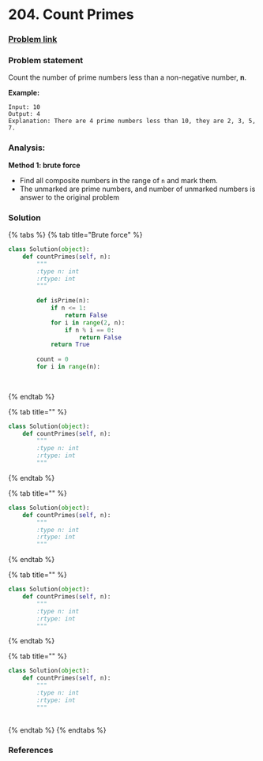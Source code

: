 # 204. Count Primes

### [Problem link](https://leetcode.com/problems/count-primes/)

### Problem statement

Count the number of prime numbers less than a non-negative number, **n**.

**Example:**

```text
Input: 10
Output: 4
Explanation: There are 4 prime numbers less than 10, they are 2, 3, 5, 7.
```

### Analysis:

**Method 1: brute force**

* Find all composite numbers in the range of `n` and mark them. 
* The unmarked are prime numbers, and number of unmarked numbers is answer to the original problem

### Solution

{% tabs %}
{% tab title="Brute force" %}
```python
class Solution(object):
    def countPrimes(self, n):
        """
        :type n: int
        :rtype: int
        """
        
        def isPrime(n):
            if n <= 1:
                return False
            for i in range(2, n):
                if n % i == 0:
                    return False
            return True
            
        count = 0
        for i in range(n):
        
            
```
{% endtab %}

{% tab title="" %}
```python
class Solution(object):
    def countPrimes(self, n):
        """
        :type n: int
        :rtype: int
        """
```
{% endtab %}

{% tab title="" %}
```python
class Solution(object):
    def countPrimes(self, n):
        """
        :type n: int
        :rtype: int
        """
```
{% endtab %}

{% tab title="" %}
```python
class Solution(object):
    def countPrimes(self, n):
        """
        :type n: int
        :rtype: int
        """
```
{% endtab %}

{% tab title="" %}
```python
class Solution(object):
    def countPrimes(self, n):
        """
        :type n: int
        :rtype: int
        """
        
```
{% endtab %}
{% endtabs %}

### References

